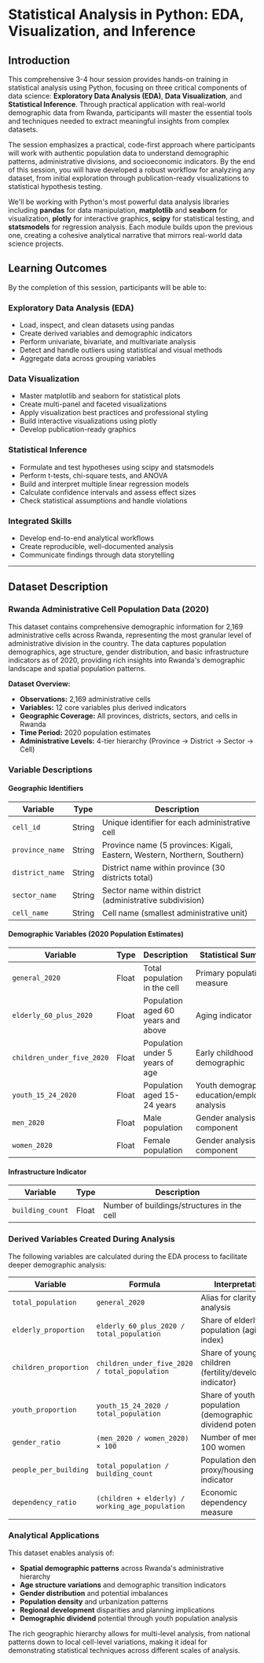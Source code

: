 # Statistical Analysis in Python: EDA, Visualization, and Inference

## Introduction

This comprehensive 3-4 hour session provides hands-on training in statistical analysis using Python, focusing on three critical components of data science: **Exploratory Data Analysis (EDA)**, **Data Visualization**, and **Statistical Inference**. Through practical application with real-world demographic data from Rwanda, participants will master the essential tools and techniques needed to extract meaningful insights from complex datasets.

The session emphasizes a practical, code-first approach where participants will work with authentic population data to understand demographic patterns, administrative divisions, and socioeconomic indicators. By the end of this session, you will have developed a robust workflow for analyzing any dataset, from initial exploration through publication-ready visualizations to statistical hypothesis testing.

We'll be working with Python's most powerful data analysis libraries including **pandas** for data manipulation, **matplotlib** and **seaborn** for visualization, **plotly** for interactive graphics, **scipy** for statistical testing, and **statsmodels** for regression analysis. Each module builds upon the previous one, creating a cohesive analytical narrative that mirrors real-world data science projects.

## Learning Outcomes

By the completion of this session, participants will be able to:

### Exploratory Data Analysis (EDA)
- Load, inspect, and clean datasets using pandas
- Create derived variables and demographic indicators
- Perform univariate, bivariate, and multivariate analysis
- Detect and handle outliers using statistical and visual methods
- Aggregate data across grouping variables

### Data Visualization
- Master matplotlib and seaborn for statistical plots
- Create multi-panel and faceted visualizations
- Apply visualization best practices and professional styling
- Build interactive visualizations using plotly
- Develop publication-ready graphics

### Statistical Inference
- Formulate and test hypotheses using scipy and statsmodels
- Perform t-tests, chi-square tests, and ANOVA
- Build and interpret multiple linear regression models
- Calculate confidence intervals and assess effect sizes
- Check statistical assumptions and handle violations

### Integrated Skills
- Develop end-to-end analytical workflows
- Create reproducible, well-documented analysis
- Communicate findings through data storytelling

---

## Dataset Description

### Rwanda Administrative Cell Population Data (2020)

This dataset contains comprehensive demographic information for 2,169 administrative cells across Rwanda, representing the most granular level of administrative division in the country. The data captures population demographics, age structure, gender distribution, and basic infrastructure indicators as of 2020, providing rich insights into Rwanda's demographic landscape and spatial population patterns.

**Dataset Overview:**
- **Observations:** 2,169 administrative cells
- **Variables:** 12 core variables plus derived indicators
- **Geographic Coverage:** All provinces, districts, sectors, and cells in Rwanda
- **Time Period:** 2020 population estimates
- **Administrative Levels:** 4-tier hierarchy (Province → District → Sector → Cell)

### Variable Descriptions

#### Geographic Identifiers
| Variable | Type | Description |
|----------|------|-------------|
| `cell_id` | String | Unique identifier for each administrative cell |
| `province_name` | String | Province name (5 provinces: Kigali, Eastern, Western, Northern, Southern) |
| `district_name` | String | District name within province (30 districts total) |
| `sector_name` | String | Sector name within district (administrative subdivision) |
| `cell_name` | String | Cell name (smallest administrative unit) |

#### Demographic Variables (2020 Population Estimates)
| Variable | Type | Description | Statistical Summary |
|----------|------|-------------|-------------------|
| `general_2020` | Float | Total population in the cell | Primary population measure |
| `elderly_60_plus_2020` | Float | Population aged 60 years and above | Aging indicator |
| `children_under_five_2020` | Float | Population under 5 years of age | Early childhood demographic |
| `youth_15_24_2020` | Float | Population aged 15-24 years | Youth demographic for education/employment analysis |
| `men_2020` | Float | Male population | Gender analysis component |
| `women_2020` | Float | Female population | Gender analysis component |

#### Infrastructure Indicator
| Variable | Type | Description |
|----------|------|-------------|
| `building_count` | Float | Number of buildings/structures in the cell |

### Derived Variables Created During Analysis

The following variables are calculated during the EDA process to facilitate deeper demographic analysis:

| Variable | Formula | Interpretation |
|----------|---------|----------------|
| `total_population` | `general_2020` | Alias for clarity in analysis |
| `elderly_proportion` | `elderly_60_plus_2020 / total_population` | Share of elderly population (aging index) |
| `children_proportion` | `children_under_five_2020 / total_population` | Share of young children (fertility/development indicator) |
| `youth_proportion` | `youth_15_24_2020 / total_population` | Share of youth population (demographic dividend potential) |
| `gender_ratio` | `(men_2020 / women_2020) × 100` | Number of men per 100 women |
| `people_per_building` | `total_population / building_count` | Population density proxy/housing indicator |
| `dependency_ratio` | `(children + elderly) / working_age_population` | Economic dependency measure |

### Analytical Applications

This dataset enables analysis of:
- **Spatial demographic patterns** across Rwanda's administrative hierarchy
- **Age structure variations** and demographic transition indicators
- **Gender distribution** and potential imbalances
- **Population density** and urbanization patterns
- **Regional development** disparities and planning implications
- **Demographic dividend** potential through youth population analysis

The rich geographic hierarchy allows for multi-level analysis, from national patterns down to local cell-level variations, making it ideal for demonstrating statistical techniques across different scales of analysis.